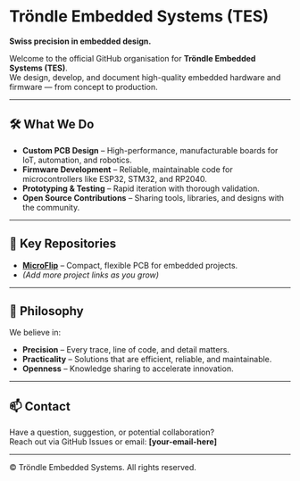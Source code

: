 # Tröndle Embedded Systems (TES)

**Swiss precision in embedded design.**

Welcome to the official GitHub organisation for **Tröndle Embedded Systems (TES)**.  
We design, develop, and document high-quality embedded hardware and firmware — from concept to production.

---

## 🛠 What We Do
- **Custom PCB Design** – High-performance, manufacturable boards for IoT, automation, and robotics.
- **Firmware Development** – Reliable, maintainable code for microcontrollers like ESP32, STM32, and RP2040.
- **Prototyping & Testing** – Rapid iteration with thorough validation.
- **Open Source Contributions** – Sharing tools, libraries, and designs with the community.

---

## 📂 Key Repositories
- **[MicroFlip](https://github.com/Trondle-Embedded-Systems/MicroFlip)** – Compact, flexible PCB for embedded projects.
- *(Add more project links as you grow)*

---

## 📜 Philosophy
We believe in:
- **Precision** – Every trace, line of code, and detail matters.
- **Practicality** – Solutions that are efficient, reliable, and maintainable.
- **Openness** – Knowledge sharing to accelerate innovation.

---

## 📫 Contact
Have a question, suggestion, or potential collaboration?  
Reach out via GitHub Issues or email: **[your-email-here]**

---

© Tröndle Embedded Systems. All rights reserved.
